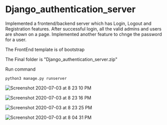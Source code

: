 # Django_authentication_server

Implemented a frontend/backend server which has Login, Logout and Registration features. 
After successful login, all the valid admins and users are shown on a page.
Implemented another feature to chnge the password for a user.


The FrontEnd template is of bootstrap

The Final folder is "Django_authentication_server.zip"

Run command
```
python3 manage.py runserver
```

![Screenshot 2020-07-03 at 8 23 10 PM](https://user-images.githubusercontent.com/37113163/86480298-5d23d080-bd6b-11ea-92a8-a00d9c6671b8.png)

![Screenshot 2020-07-03 at 8 23 16 PM](https://user-images.githubusercontent.com/37113163/86480323-6f057380-bd6b-11ea-9720-e4d64258bf97.png)

![Screenshot 2020-07-03 at 8 23 25 PM](https://user-images.githubusercontent.com/37113163/86480342-79c00880-bd6b-11ea-99d2-165670144f3f.png)


![Screenshot 2020-07-03 at 8 04 31 PM](https://user-images.githubusercontent.com/37113163/86480419-978d6d80-bd6b-11ea-9c8a-a30462315fdb.png)
